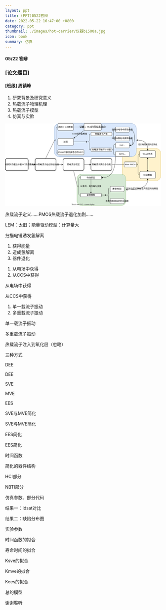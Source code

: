 ```yaml
---
layout: ppt
title: (PPT)0522答辩
date: 2022-05-22 16:47:00 +0800
category: ppt
thumbnail: ./images/hot-carrier/仪器b1500a.jpg
icon: book
summary: 仿真
---
```


<div class="reveal">
  <div class="slides">
    <!-- 标题 -->
    <section>
      <h4>05/22 答辩</h4>
      <h3>[论文题目]</h3>
      <h4>[班级] 周镇峰</h4>
      </section>
    <!-- 目录 -->
    <section>
        <ol>
            <li>研究背景及研究意义</li>
            <li>热载流子物理机理</li>
            <li>热载流子模型</li>
            <li>仿真与实验</li>
        </ol>
    </section>
    <!-- 思维导图 -->
    <section>
        <img src="./images/hot-carrier/论文思维导图.drawio.svg">
    </section>
    <!-- 研究背景：PMOS热载流子恶化 -->
    <section>
        <p>热载流子定义……PMOS热载流子退化加剧……</p>
    </section>
    <!-- 1 研究意义：已有模型不能嵌入EDA -->
    <section>
        <p>LEM：太旧；能量驱动模型：计算量大</p>
    </section>
    <!-- 2 物理机理：与Si-H键断裂的关系 -->
    <section>
        <p>扫描电镜诱发氢解离</p>
    </section>
    <!-- 3 物理机理：HCI造成退化的过程 -->
    <section>
        <ol>
            <li>获得能量</li>
            <li>造成氢解离</li>
            <li>器件退化</li>
        </ol>
    </section>
    <!-- 4 物理机理：获得能量的方式 -->
    <section>
        <ol>
            <li>从电场中获得</li>
            <li>从CCS中获得</li>
        </ol>
    </section>
    <!-- 5 物理机理：从电场中获得 -->
    <section>
        <p>从电场中获得</p>
    </section>
    <!-- 6 物理机理：从CCS中获得 -->
    <section>
        <p>从CCS中获得</p>
    </section>
    <!-- 7 物理机理：造成氢解离的方式 -->
    <section>
        <ol> 
            <li>单一载流子振动</li>
            <li>多重载流子振动</li>
        </ol>
    </section>
    <!-- 8 物理机理：单一载流子振动 -->
    <section>
        <p>单一载流子振动</p>
    </section>
    <!-- 9 物理机理：多重载流子振动 -->
    <section>
        <p>多重载流子振动</p>
    </section>
    <!-- 10 物理机理：其他物理机理 -->
    <section>
        <p>热载流子注入到氧化层（忽略）</p>
    </section>
    <!-- 11 物理机理：与NBTI的耦合 -->
    <section>
        <p>三种方式</p>
    </section>
    <!-- 11 物理模型：DEE -->
    <section>
        <p>DEE</p>
    </section>
    <!-- 11 物理模型：DEE -->
    <section>
        <p>DEE</p>
    </section>
    <!-- 12 物理模型：SVE -->
    <section>
        <p>SVE</p>
    </section>
    <!-- 13 物理模型：MVE -->
    <section>
        <p>MVE</p>
    </section>
    <!-- 14 物理模型：EES -->
    <section>
        <p>EES</p>
    </section>
    <!-- 15.1 紧凑模型：SVE与MVE简化 -->
    <section>
        <p>SVE与MVE简化</p>
    </section>
    <!-- 15.2 紧凑模型：SVE与MVE简化 -->
    <section>
        <p>SVE与MVE简化</p>
    </section>
    <!-- 16.1 紧凑模型：EES简化 -->
    <section>
        <p>EES简化</p>
    </section>
    <!-- 16.2 紧凑模型：EES简化 -->
    <section>
        <p>EES简化</p>
    </section>
    <!-- 19 紧凑模型：时间函数 -->
    <section>
        <p>时间函数</p>
    </section>
    <!-- 20 仿真：器件结构 -->
    <section>
        <p>简化的器件结构</p>
    </section>
    <!-- 21 仿真：仿真原理 -->
    <section>
        <p>HCI部分</p>
    </section>
    <!-- 22 仿真：仿真原理 -->
    <section>
        <p>NBTI部分</p>
    </section>
    <!-- 23 仿真：过程 -->
    <section>
        <p>仿真参数、部分代码</p>
    </section>
    <!-- 24 仿真：结果 -->
    <section>
        <p>结果一：Idsat对比</p>
    </section>
    <!-- 25 仿真：结果 -->
    <section>
        <p>结果二：缺陷分布图</p>
    </section>
    <!-- 26 实验：实验参数 -->
    <section>
        <p>实验参数</p>
    </section>
    <!-- 27 实验：模型拟合 -->
    <section>
        <p>时间函数的拟合</p>
    </section>
    <!-- 28 实验：模型拟合 -->
    <section>
        <p>寿命时间的拟合</p>
    </section>
    <!-- 29 实验：模型拟合 -->
    <section>
        <p>Ksve的拟合</p>
    </section>
    <!-- 30 实验：模型拟合 -->
    <section>
        <p>Kmve的拟合</p>
    </section>
    <!-- 31 实验：模型拟合 -->
    <section>
        <p>Kees的拟合</p>
    </section>
    <!-- 32 实验：模型拟合 -->
    <section>
        <p>总的模型</p>
    </section>
    <!-- 结束 -->
    <section>
        <p>谢谢聆听</p>
    </section>
  </div>
</div>